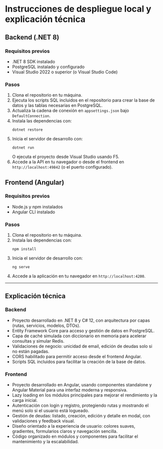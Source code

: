 # Instrucciones de despliegue local y explicación técnica

## Backend (.NET 8)

### Requisitos previos
- .NET 8 SDK instalado
- PostgreSQL instalado y configurado
- Visual Studio 2022 o superior (o Visual Studio Code)

### Pasos
1. Clona el repositorio en tu máquina.
2. Ejecuta los scripts SQL incluidos en el repositorio para crear la base de datos y las tablas necesarias en PostgreSQL.
3. Actualiza la cadena de conexión en `appsettings.json` bajo `DefaultConnection`.
4. Instala las dependencias con:
   ```
   dotnet restore
   ```
5. Inicia el servidor de desarrollo con:
   ```
   dotnet run
   ```
   O ejecuta el proyecto desde Visual Studio usando F5.
6. Accede a la API en tu navegador o desde el frontend en `http://localhost:49842` (o el puerto configurado).

## Frontend (Angular)

### Requisitos previos
- Node.js y npm instalados
- Angular CLI instalado

### Pasos
1. Clona el repositorio en tu máquina.
2. Instala las dependencias con:
   ```
   npm install
   ```
3. Inicia el servidor de desarrollo con:
   ```
   ng serve
   ```
4. Accede a la aplicación en tu navegador en `http://localhost:4200`.

---

## Explicación técnica

### Backend
- Proyecto desarrollado en .NET 8 y C# 12, con arquitectura por capas (rutas, servicios, modelos, DTOs).
- Entity Framework Core para acceso y gestión de datos en PostgreSQL.
- Capa de caché simulada con diccionario en memoria para acelerar consultas y simular Redis.
- Validaciones de negocio: unicidad de email, edición de deudas solo si no están pagadas.
- CORS habilitado para permitir acceso desde el frontend Angular.
- Scripts SQL incluidos para facilitar la creación de la base de datos.

### Frontend
- Proyecto desarrollado en Angular, usando componentes standalone y Angular Material para una interfaz moderna y responsiva.
- Lazy loading en los módulos principales para mejorar el rendimiento y la carga inicial.
- Autenticación con login y registro, protegiendo rutas y mostrando el menú solo si el usuario está logueado.
- Gestión de deudas: listado, creación, edición y detalle en modal, con validaciones y feedback visual.
- Diseño orientado a la experiencia de usuario: colores suaves, gradientes, formularios claros y navegación sencilla.
- Código organizado en módulos y componentes para facilitar el mantenimiento y la escalabilidad.
